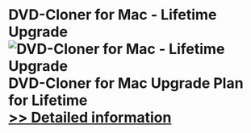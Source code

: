 # DVD-Cloner for Mac - Lifetime Upgrade<br />![DVD-Cloner for Mac - Lifetime Upgrade](https://mycommerce.akamaized.net/api/pimages/P300900338/BIG/300900338.JPG)<br />DVD-Cloner for Mac Upgrade Plan for Lifetime<br />[>> Detailed information](https://secure.shareit.com/shareit/product.html?productid=300900338&affiliateid=200057808)